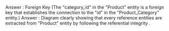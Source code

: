 Answer : Foreign Key (The "category_id" in the "Product" entity is a foreign key that establishes the connection to the "id" in the "Product_Category" entity.)
Answer : Diagram clearly showing that every reference entities are extracted from "Product" entity by following the  referential integrity .
